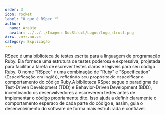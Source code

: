 ```yaml
---
order: 3
icon: rocket
label: "O que é RSpec ?"
author:
  name: Araújo
  avatar: ../../../Imagens DocStruct/Logos/logo_struct.png
date: 2023-09-24
category: Explicação
---
```


RSpec é uma biblioteca de testes escrita para a linguagem de programação Ruby. Ela fornece uma estrutura de testes poderosa e expressiva, projetada para facilitar a tarefa de escrever testes claros e legíveis para seu código Ruby. O nome "RSpec" é uma combinação de "Ruby" e "Specification" (Especificação em inglês), refletindo seu propósito de especificar o comportamento do código Ruby.A biblioteca RSpec segue o paradigma de Test-Driven Development (TDD) e Behavior-Driven Development (BDD), incentivando os desenvolvedores a escreverem testes antes de implementar o código propriamente dito. Isso ajuda a definir claramente o comportamento esperado de cada parte do código e, assim, guia o desenvolvimento do software de forma mais estruturada e confiável.